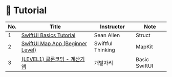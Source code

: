 # 🐻 Tutorial   

|No.|Title|Instructor|Note|
|-|-|-|-|
|1|[SwiftUI Basics Tutorial](https://www.youtube.com/watch?v=HXoVSbwWUIk&list=PL3tm1TSahGW_BKKG7VNVBA5gi8PgkbaYG&index=3)|Sean Allen|Struct|
|2|[SwiftUI Map App (Beginner Level)](https://www.youtube.com/playlist?list=PLwvDm4Vfkdpha5eVTjLM0eRlJ7-yDDwBk)|Swiftful Thinking|MapKit|
|3|[(LEVEL1) 클론코딩 - 계산기 앱](https://www.youtube.com/playlist?list=PL1PI2d-NlJ8u2_o9xQDGtixeIXWi-V91F)|개발자리|Basic SwiftUI|
